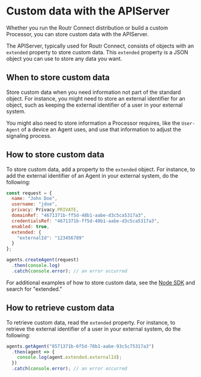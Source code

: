 # Custom data with the APIServer

Whether you run the Routr Connect distribution or build a custom Processor, you can store custom data with the APIServer.

The APIServer, typically used for Routr Connect, consists of objects with an `extended` property to store custom data. This `extended` property is a JSON object you can use to store any data you want.

## When to store custom data

Store custom data when you need information not part of the standard object. For instance, you might need to store an external identifier for an object, such as keeping the external identifier of a user in your external system.

You might also need to store information a Processor requires, like the `User-Agent` of a device an Agent uses, and use that information to adjust the signaling process.

## How to store custom data

To store custom data, add a property to the `extended` object. For instance, to add the external identifier of an Agent in your external system, do the following:

```javascript
const request = {
  name: "John Doe",
  username: "jdoe",
  privacy: Privacy.PRIVATE,
  domainRef: "4671371b-ff5d-48b1-aabe-d3c5ca5317a3",
  credentialsRef: "4671371b-ff5d-48b1-aabe-d3c5ca5317a3",
  enabled: true,
  extended: {
    "externalId": "123456789"
  }
};

agents.createAgent(request)
  .then(console.log)
  .catch(console.error); // an error occurred
```

For additional examples of how to store custom data, see the [Node SDK](/docs/2.0.0/connect/nodesdk/sdk) and search for "extended."

## How to retrieve custom data

To retrieve custom data, read the `extended` property. For instance, to retrieve the external identifier of a user in your external system, do the following:

```javascript
agents.getAgent("8571371b-6f5d-78b1-aabe-93c5c75317a3")
  .then(agent => {
    console.log(agent.extended.externalId);
  })
  .catch(console.error); // an error occurred
```